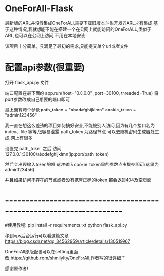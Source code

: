 # OneForAll-Flask
最新版的ARL并没有集成OneForALl,需要下载旧版本斗象开发的ARL才有集成
基于这种情况,我就想能不能在搭建一个在公网上就能访问的OneForALL,类似于ARL,也可以在公网上访问,不用在本地安装

该项目十分简单，只满足了最初的需求,只能提交单个url或者文件

# 配置api参数(很重要)

打开 flask_api.py 文件

端口配置在最下面的
app.run(host="0.0.0.0" ,port=30100, threaded=True)
将port参数改成自己想要的端口即可

最上面有两个参数
path_token = "abcdefghijklmn"
cookie_token = "admin123456"

我一直在想这么差劲的项目如何搞好安全,不能被别人访问,因为有几个接口名为index、file 等等,很容易泄露
path_token 为路径节点
可以去随机密码生成器处生成,网上有很多

设置完 path_token 之后
访问 127.0.0.1:30100/abcdefghijklmn(ip:port/path_token)

然后会出现输入token的框
这次输入cookie_token里的参数点击提交即可(这里为 admin123456)

并且如果访问不存在的节点或者没有携带正确的token,都会返回404及空页面
# -------------------------------------------------------------------


#使用教程:
pip install -r requirements.txt
python flask_api.py

移到vps后台运行可以看这篇文章 https://blog.csdn.net/qq_34562959/article/details/130519967

OneForAll原版配置可以在setting里面改,https://github.com/shmilylty/OneForAll,作者写的很详细了

感谢原作者!

